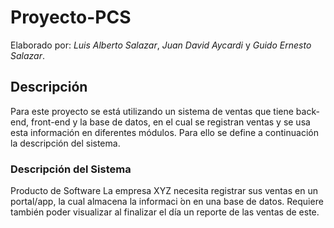 # Proyecto-PCS

Elaborado por: *Luis Alberto Salazar*, *Juan David Aycardi* y *Guido Ernesto Salazar*.

## Descripción

Para este proyecto se está utilizando un sistema de ventas que tiene back-end, front-end y la base de datos, en el cual se registran ventas y se usa esta información en diferentes módulos. Para ello se define a continuación la descripción del sistema.

### Descripción del Sistema

Producto de Software La empresa XYZ necesita registrar sus ventas en un portal/app, la cual almacena la informaci ́on en una base de datos. Requiere también poder visualizar al finalizar el día un reporte de las ventas de este.
